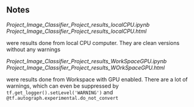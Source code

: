 ## Notes

*Project_Image_Classifier_Project_results_localCPU.ipynb* 
*Project_Image_Classifier_Project_results_localCPU.html*

were results done from local CPU computer. They are clean versions without any warnings

*Project_Image_Classifier_Project_results_WorkSpaceGPU.ipynb*
*Project_Image_Classifier_Project_results_WOrkSpaceGPU.html*

were results done from Workspace with GPU enabled. There are a lot of warnings, which can even be suppressed by `tf.get_logger().setLevel('WARNING')` and `@tf.autograph.experimental.do_not_convert`

